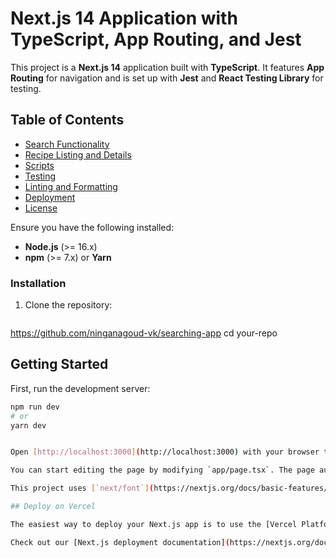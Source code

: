 # Next.js 14 Application with TypeScript, App Routing, and Jest

This project is a **Next.js 14** application built with **TypeScript**. It features **App Routing** for navigation and is set up with **Jest** and **React Testing Library** for testing.

## Table of Contents
- [Search Functionality](#search-functionality)
- [Recipe Listing and Details](#recipe-listing-and-details)
- [Scripts](#scripts)
- [Testing](#testing)
- [Linting and Formatting](#linting-and-formatting)
- [Deployment](#deployment)
- [License](#)


Ensure you have the following installed:

- **Node.js** (>= 16.x)
- **npm** (>= 7.x) or **Yarn**

### Installation

1. Clone the repository:

   ```bash
https://github.com/ninganagoud-vk/searching-app
cd your-repo

## Getting Started

First, run the development server:

```bash
npm run dev
# or
yarn dev


Open [http://localhost:3000](http://localhost:3000) with your browser to see the result.

You can start editing the page by modifying `app/page.tsx`. The page auto-updates as you edit the file.

This project uses [`next/font`](https://nextjs.org/docs/basic-features/font-optimization) to automatically optimize and load Inter, a custom Google Font.

## Deploy on Vercel

The easiest way to deploy your Next.js app is to use the [Vercel Platform](https://vercel.com/new?utm_medium=default-template&filter=next.js&utm_source=create-next-app&utm_campaign=create-next-app-readme) from the creators of Next.js.

Check out our [Next.js deployment documentation](https://nextjs.org/docs/deployment) for more details.
